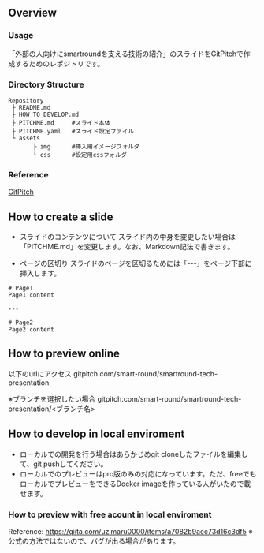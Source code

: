 ## Overview

### Usage
「外部の人向けにsmartroundを支える技術の紹介」のスライドをGitPitchで作成するためのレポジトリです。

### Directory Structure
```
Repository
 ├ README.md
 ├ HOW_TO_DEVELOP.md
 ├ PITCHME.md     #スライド本体
 ├ PITCHME.yaml   #スライド設定ファイル
 └ assets
       ├ img      #挿入用イメージフォルダ
       └ css      #設定用cssフォルダ
 ```
 
### Reference
<a href="https://gitpitch.com/docs/getting-started/">GitPitch</a>

## How to create a slide
 * スライドのコンテンツについて
 スライド内の中身を変更したい場合は「PITCHME.md」を変更します。なお、Markdown記法で書きます。
 
 * ページの区切り
 スライドのページを区切るためには「---」をページ下部に挿入します。
 ```
 # Page1
 Page1 content
 
 ---
 
 # Page2
 Page2 content
 ```
 
 ## How to preview online
 以下のurlにアクセス
 gitpitch.com/smart-round/smartround-tech-presentation
 
 ※ブランチを選択したい場合
 gitpitch.com/smart-round/smartround-tech-presentation/<ブランチ名>
 
 ## How to develop in local enviroment
  * ローカルでの開発を行う場合はあらかじめgit cloneしたファイルを編集して、git pushしてください。
  * ローカルでのプレビューはpro版のみの対応になっています。ただ、freeでもローカルでプレビューをできるDocker imageを作っている人がいたので載せます。
  ### How to preview with free acount in local enviroment
  Reference: https://qiita.com/uzimaru0000/items/a7082b9acc73d16c3df5
  ※公式の方法ではないので、バグが出る場合があります。
